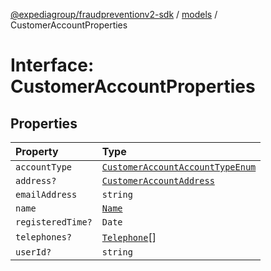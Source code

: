[@expediagroup/fraudpreventionv2-sdk](../../index.md) / [models](../index.md) / CustomerAccountProperties

# Interface: CustomerAccountProperties

## Properties

| Property | Type |
| :------ | :------ |
| `accountType` | [`CustomerAccountAccountTypeEnum`](../type-aliases/CustomerAccountAccountTypeEnum.md) |
| `address?` | [`CustomerAccountAddress`](../classes/CustomerAccountAddress.md) |
| `emailAddress` | `string` |
| `name` | [`Name`](../classes/Name.md) |
| `registeredTime?` | `Date` |
| `telephones?` | [`Telephone`](../classes/Telephone.md)[] |
| `userId?` | `string` |
